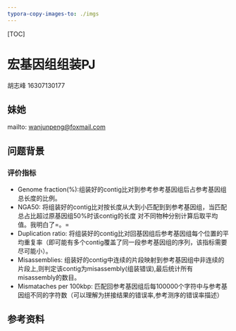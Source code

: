 ```yaml
---
typora-copy-images-to: ./imgs
---
```


[TOC]

# 宏基因组组装PJ

胡志峰 16307130177

## 妹她

mailto: wanjunpeng@foxmail.com

## 问题背景

### 评价指标

- Genome fraction(%):组装好的contig比对到参考参考基因组后占参考基因组总长度的比例。
- NGA50: 将组装好的contig比对按长度从大到小匹配到到参考基因组，当匹配总占比超过原基因组50%时该contig的长度
  对不同物种分别计算后取平均值。我明白了=。=
- Duplication ratio: 将组装好的contig比对回基因组后参考基因组每个位置的平均重复率（即可能有多个contig覆盖了同一段参考基因组的序列，该指标需要尽可能小）。
- Misassemblies: 组装好的contig中连续的片段映射到参考基因组中非连续的片段上,则判定该contig为misassembly(组装错误),最后统计所有misassembly的数目。
- Mismataches per 100kbp: 匹配回参考基因组后每100000个字符中与参考基因组不同的字符数（可以理解为拼接结果的错误率,参考测序的错误率描述）



## 参考资料

[^1]: De Bruijn graph <https://en.wikipedia.org/wiki/De_Bruijn_graph>
[^2]: De novo sequence assemblers <https://en.wikipedia.org/wiki/De_novo_sequence_assemblers>
[^3]: 字符串相似度之美（一）<https://zhuanlan.zhihu.com/p/20101194>
[^4]: <https://zhuanlan.zhihu.com/p/20102352>
[^5]: Approximate string matching <https://en.wikipedia.org/wiki/Approximate_string_matching#endnote_CRMN01>


